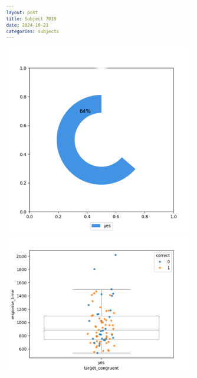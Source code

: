 ```yaml
---
layout: post
title: Subject 7019
date: 2024-10-21
categories: subjects
---
```


![](data/7019/run-18/7019_accuracy_target_congruence.png)
![](data/7019/run-18/7019_rt_congruence.png)
